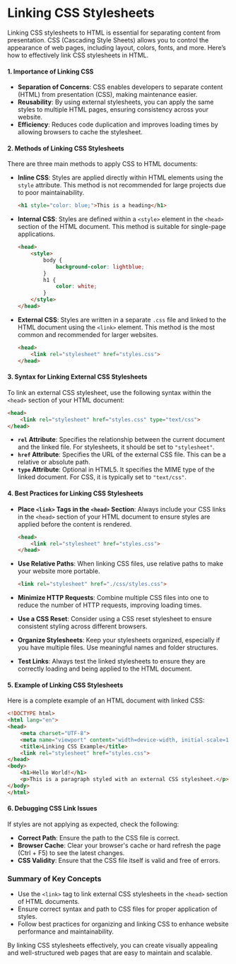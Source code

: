 # Linking CSS Stylesheets

Linking CSS stylesheets to HTML is essential for separating content from presentation. CSS (Cascading Style Sheets) allows you to control the appearance of web pages, including layout, colors, fonts, and more. Here’s how to effectively link CSS stylesheets in HTML.

#### 1. Importance of Linking CSS

- **Separation of Concerns**: CSS enables developers to separate content (HTML) from presentation (CSS), making maintenance easier.
- **Reusability**: By using external stylesheets, you can apply the same styles to multiple HTML pages, ensuring consistency across your website.
- **Efficiency**: Reduces code duplication and improves loading times by allowing browsers to cache the stylesheet.

#### 2. Methods of Linking CSS Stylesheets

There are three main methods to apply CSS to HTML documents:

- **Inline CSS**: Styles are applied directly within HTML elements using the `style` attribute. This method is not recommended for large projects due to poor maintainability.
  ```html
  <h1 style="color: blue;">This is a heading</h1>
  ```

- **Internal CSS**: Styles are defined within a `<style>` element in the `<head>` section of the HTML document. This method is suitable for single-page applications.
  ```html
  <head>
      <style>
          body {
              background-color: lightblue;
          }
          h1 {
              color: white;
          }
      </style>
  </head>
  ```

- **External CSS**: Styles are written in a separate `.css` file and linked to the HTML document using the `<link>` element. This method is the most common and recommended for larger websites.
  ```html
  <head>
      <link rel="stylesheet" href="styles.css">
  </head>
  ```

#### 3. Syntax for Linking External CSS Stylesheets

To link an external CSS stylesheet, use the following syntax within the `<head>` section of your HTML document:

```html
<head>
    <link rel="stylesheet" href="styles.css" type="text/css">
</head>
```

- **`rel` Attribute**: Specifies the relationship between the current document and the linked file. For stylesheets, it should be set to `"stylesheet"`.
- **`href` Attribute**: Specifies the URL of the external CSS file. This can be a relative or absolute path.
- **`type` Attribute**: Optional in HTML5. It specifies the MIME type of the linked document. For CSS, it is typically set to `"text/css"`.

#### 4. Best Practices for Linking CSS Stylesheets

- **Place `<link>` Tags in the `<head>` Section**: Always include your CSS links in the `<head>` section of your HTML document to ensure styles are applied before the content is rendered.
  ```html
  <head>
      <link rel="stylesheet" href="styles.css">
  </head>
  ```

- **Use Relative Paths**: When linking CSS files, use relative paths to make your website more portable.
  ```html
  <link rel="stylesheet" href="./css/styles.css">
  ```

- **Minimize HTTP Requests**: Combine multiple CSS files into one to reduce the number of HTTP requests, improving loading times.
- **Use a CSS Reset**: Consider using a CSS reset stylesheet to ensure consistent styling across different browsers.
- **Organize Stylesheets**: Keep your stylesheets organized, especially if you have multiple files. Use meaningful names and folder structures.
- **Test Links**: Always test the linked stylesheets to ensure they are correctly loading and being applied to the HTML document.

#### 5. Example of Linking CSS Stylesheets

Here is a complete example of an HTML document with linked CSS:

```html
<!DOCTYPE html>
<html lang="en">
<head>
    <meta charset="UTF-8">
    <meta name="viewport" content="width=device-width, initial-scale=1.0">
    <title>Linking CSS Example</title>
    <link rel="stylesheet" href="styles.css">
</head>
<body>
    <h1>Hello World!</h1>
    <p>This is a paragraph styled with an external CSS stylesheet.</p>
</body>
</html>
```

#### 6. Debugging CSS Link Issues

If styles are not applying as expected, check the following:

- **Correct Path**: Ensure the path to the CSS file is correct.
- **Browser Cache**: Clear your browser's cache or hard refresh the page (Ctrl + F5) to see the latest changes.
- **CSS Validity**: Ensure that the CSS file itself is valid and free of errors.

### Summary of Key Concepts

- Use the `<link>` tag to link external CSS stylesheets in the `<head>` section of HTML documents.
- Ensure correct syntax and path to CSS files for proper application of styles.
- Follow best practices for organizing and linking CSS to enhance website performance and maintainability.

By linking CSS stylesheets effectively, you can create visually appealing and well-structured web pages that are easy to maintain and scalable.